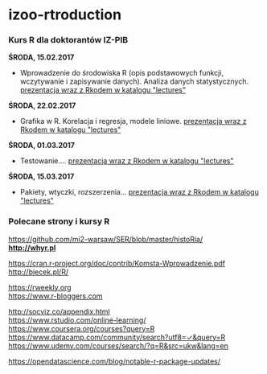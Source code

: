 # izoo-rtroduction
### Kurs R dla doktorantów IZ-PIB

**ŚRODA, 15.02.2017**
- Wprowadzenie do środowiska R (opis podstawowych funkcji, wczytywanie i zapisywanie danych). Analiza danych statystycznych. [prezentacja wraz z Rkodem w katalogu "lectures"](https://cdn.rawgit.com/kzukowski/izoo-rtroduction/e9b8aa77/lectures/one.html)

**ŚRODA, 22.02.2017**
- Grafika w R. Korelacja i regresja, modele liniowe. [prezentacja wraz z Rkodem w katalogu "lectures"](https://cdn.rawgit.com/kzukowski/izoo-rtroduction/e9b8aa77/lectures/two.html)

**ŚRODA, 01.03.2017**
- Testowanie.... [prezentacja wraz z Rkodem w katalogu "lectures"](https://cdn.rawgit.com/kzukowski/izoo-rtroduction/e9b8aa77/lectures/three.html)

**ŚRODA, 15.03.2017**
- Pakiety, wtyczki, rozszerzenia... [prezentacja wraz z Rkodem w katalogu "lectures"](https://cdn.rawgit.com/kzukowski/izoo-rtroduction/845698f0/lectures/four.html)

### Polecane strony i kursy R

https://github.com/mi2-warsaw/SER/blob/master/histoRia/ <br />
**http://whyr.pl** <br />

https://cran.r-project.org/doc/contrib/Komsta-Wprowadzenie.pdf <br />
http://biecek.pl/R/ <br />

https://rweekly.org <br />
https://www.r-bloggers.com <br />

http://socviz.co/appendix.html <br />
https://www.rstudio.com/online-learning/ <br />
https://www.coursera.org/courses?query=R <br />
https://www.datacamp.com/community/search?utf8=✓&query=R <br />
https://www.udemy.com/courses/search/?q=R&src=ukw&lang=en <br />

https://opendatascience.com/blog/notable-r-package-updates/ <br />


